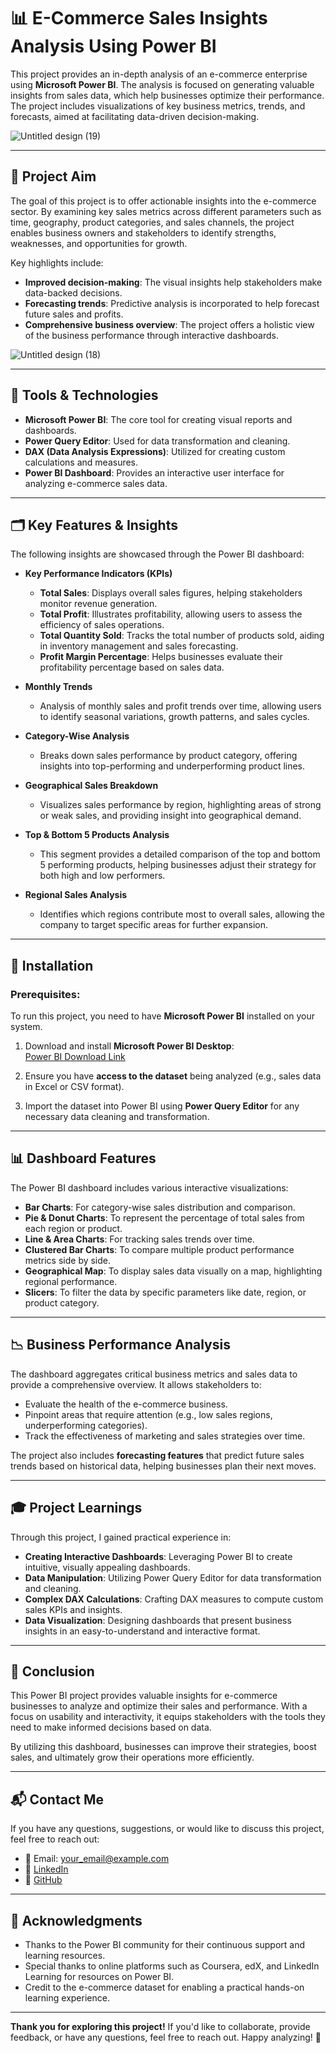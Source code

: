 # 📊 E-Commerce Sales Insights Analysis Using Power BI

This project provides an in-depth analysis of an e-commerce enterprise using **Microsoft Power BI**. The analysis is focused on generating valuable insights from sales data, which help businesses optimize their performance. The project includes visualizations of key business metrics, trends, and forecasts, aimed at facilitating data-driven decision-making.

![Untitled design (19)](https://github.com/user-attachments/assets/e4ef34db-80c4-46d9-b2fa-1416a16f6425)

---

## 🎯 Project Aim

The goal of this project is to offer actionable insights into the e-commerce sector. By examining key sales metrics across different parameters such as time, geography, product categories, and sales channels, the project enables business owners and stakeholders to identify strengths, weaknesses, and opportunities for growth.

Key highlights include:

- **Improved decision-making**: The visual insights help stakeholders make data-backed decisions.
- **Forecasting trends**: Predictive analysis is incorporated to help forecast future sales and profits.
- **Comprehensive business overview**: The project offers a holistic view of the business performance through interactive dashboards.

![Untitled design (18)](https://github.com/user-attachments/assets/dec18bee-542c-4aa8-903d-a10c41a628c7)

---

## 🧰 Tools & Technologies

- **Microsoft Power BI**: The core tool for creating visual reports and dashboards.
- **Power Query Editor**: Used for data transformation and cleaning.
- **DAX (Data Analysis Expressions)**: Utilized for creating custom calculations and measures.
- **Power BI Dashboard**: Provides an interactive user interface for analyzing e-commerce sales data.

---

## 🗂️ Key Features & Insights

The following insights are showcased through the Power BI dashboard:

- **Key Performance Indicators (KPIs)**  
  - **Total Sales**: Displays overall sales figures, helping stakeholders monitor revenue generation.
  - **Total Profit**: Illustrates profitability, allowing users to assess the efficiency of sales operations.
  - **Total Quantity Sold**: Tracks the total number of products sold, aiding in inventory management and sales forecasting.
  - **Profit Margin Percentage**: Helps businesses evaluate their profitability percentage based on sales data.

- **Monthly Trends**  
  - Analysis of monthly sales and profit trends over time, allowing users to identify seasonal variations, growth patterns, and sales cycles.

- **Category-Wise Analysis**  
  - Breaks down sales performance by product category, offering insights into top-performing and underperforming product lines.

- **Geographical Sales Breakdown**  
  - Visualizes sales performance by region, highlighting areas of strong or weak sales, and providing insight into geographical demand.

- **Top & Bottom 5 Products Analysis**  
  - This segment provides a detailed comparison of the top and bottom 5 performing products, helping businesses adjust their strategy for both high and low performers.

- **Regional Sales Analysis**  
  - Identifies which regions contribute most to overall sales, allowing the company to target specific areas for further expansion.

---

## 🔧 Installation

### Prerequisites:
To run this project, you need to have **Microsoft Power BI** installed on your system.

1. Download and install **Microsoft Power BI Desktop**:  
   [Power BI Download Link](https://powerbi.microsoft.com/en-us/downloads/)
   
2. Ensure you have **access to the dataset** being analyzed (e.g., sales data in Excel or CSV format).

3. Import the dataset into Power BI using **Power Query Editor** for any necessary data cleaning and transformation.

---

## 📊 Dashboard Features

The Power BI dashboard includes various interactive visualizations:

- **Bar Charts**: For category-wise sales distribution and comparison.
- **Pie & Donut Charts**: To represent the percentage of total sales from each region or product.
- **Line & Area Charts**: For tracking sales trends over time.
- **Clustered Bar Charts**: To compare multiple product performance metrics side by side.
- **Geographical Map**: To display sales data visually on a map, highlighting regional performance.
- **Slicers**: To filter the data by specific parameters like date, region, or product category.

---

## 📉 Business Performance Analysis

The dashboard aggregates critical business metrics and sales data to provide a comprehensive overview. It allows stakeholders to:

- Evaluate the health of the e-commerce business.
- Pinpoint areas that require attention (e.g., low sales regions, underperforming categories).
- Track the effectiveness of marketing and sales strategies over time.

The project also includes **forecasting features** that predict future sales trends based on historical data, helping businesses plan their next moves.

---

## 🎓 Project Learnings

Through this project, I gained practical experience in:

- **Creating Interactive Dashboards**: Leveraging Power BI to create intuitive, visually appealing dashboards.
- **Data Manipulation**: Utilizing Power Query Editor for data transformation and cleaning.
- **Complex DAX Calculations**: Crafting DAX measures to compute custom sales KPIs and insights.
- **Data Visualization**: Designing dashboards that present business insights in an easy-to-understand and interactive format.

---

## 🌱 Conclusion

This Power BI project provides valuable insights for e-commerce businesses to analyze and optimize their sales and performance. With a focus on usability and interactivity, it equips stakeholders with the tools they need to make informed decisions based on data.

By utilizing this dashboard, businesses can improve their strategies, boost sales, and ultimately grow their operations more efficiently.

---

## 📬 Contact Me

If you have any questions, suggestions, or would like to discuss this project, feel free to reach out:

- 📧 Email: [your_email@example.com](mailto:your_email@example.com)
- 🔗 [LinkedIn](https://www.linkedin.com/in/sanskriti-sourya-aagarwal8448/)
- 🐙 [GitHub](https://github.com/sanskriti-sourya)

---

## 👏 Acknowledgments

- Thanks to the Power BI community for their continuous support and learning resources.
- Special thanks to online platforms such as Coursera, edX, and LinkedIn Learning for resources on Power BI.
- Credit to the e-commerce dataset for enabling a practical hands-on learning experience.

---

**Thank you for exploring this project!** If you'd like to collaborate, provide feedback, or have any questions, feel free to reach out. Happy analyzing! 🌟
